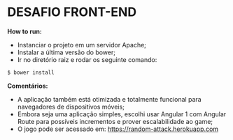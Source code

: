 # DESAFIO FRONT-END

**How to run:**

 - Instanciar o projeto em um servidor Apache;
 - Instalar a última versão do bower;
 - Ir no diretório raiz e rodar os seguinte comando:


```sh
$ bower install
```

**Comentários:**

 - A aplicação também está otimizada e totalmente funcional para navegadores de dispositivos móveis;
 - Embora seja uma aplicação simples, escolhi usar Angular 1 com Angular Route para possíveis incrementos e prover escalabilidade ao game;
 - O jogo pode ser acessado em: https://random-attack.herokuapp.com
